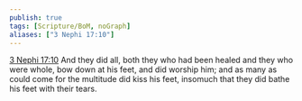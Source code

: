 ```yaml
---
publish: true
tags: [Scripture/BoM, noGraph]
aliases: ["3 Nephi 17:10"]
---
```

[3 Nephi 17:10](https://churchofjesuschrist.org/study/scriptures/bofm/3-ne/17?lang=eng&id=p10#p10) And they did all, both they who had been healed and they who were whole, bow down at his feet, and did worship him; and as many as could come for the multitude did kiss his feet, insomuch that they did bathe his feet with their tears.
